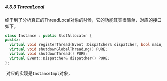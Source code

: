 ##### 4.3.3 ThreadLocal

​	终于到了分析真正的ThreadLocal对象的时候，它的功能其实很简单，对应的接口如下。

```cpp
class Instance : public SlotAllocator {
public:
  virtual void registerThread(Event::Dispatcher& dispatcher, bool main_thread) PURE;
  virtual void shutdownGlobalThreading() PURE;
  virtual void shutdownThread() PURE;
  virtual Event::Dispatcher& dispatcher() PURE;
};
```

​	对应的实现是`InstanceImpl`对象，